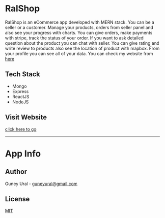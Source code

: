 # RalShop

RalShop is an eCommerce app developed with MERN stack. You can be a seller or a customer. Manage your products, orders from seller panel and also see your progress with charts. You can give orders, make payments with stripe, track the status of your order. If you want to ask detailed question about the product you can chat with seller. You can give rating and write review to products also see the location of product with mapbox. From your profile you can see all of your data.
You can check my website from [here](https://practical-carson-947785.netlify.app/)

## Tech Stack

- Mongo
- Express
- ReactJS
- NodeJS

## Visit Website
  
  [click here to go](https://practical-carson-947785.netlify.app/)
  
---

# App Info

## Author

Guney Ural - guneyural@gmail.com

## License

[MIT](https://choosealicense.com/licenses/mit/)
